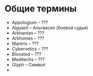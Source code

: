 # Общие термины

* Appologium – ???
* Alguazil – Альгвасил (боевой судья)
* Arkhantan – ???
* Arkhomes – ???
* Mantris – ???
* Cybernetics – ???
* Bioosted – ???
* Meditechs – ???
* Glyph – Символ
*

